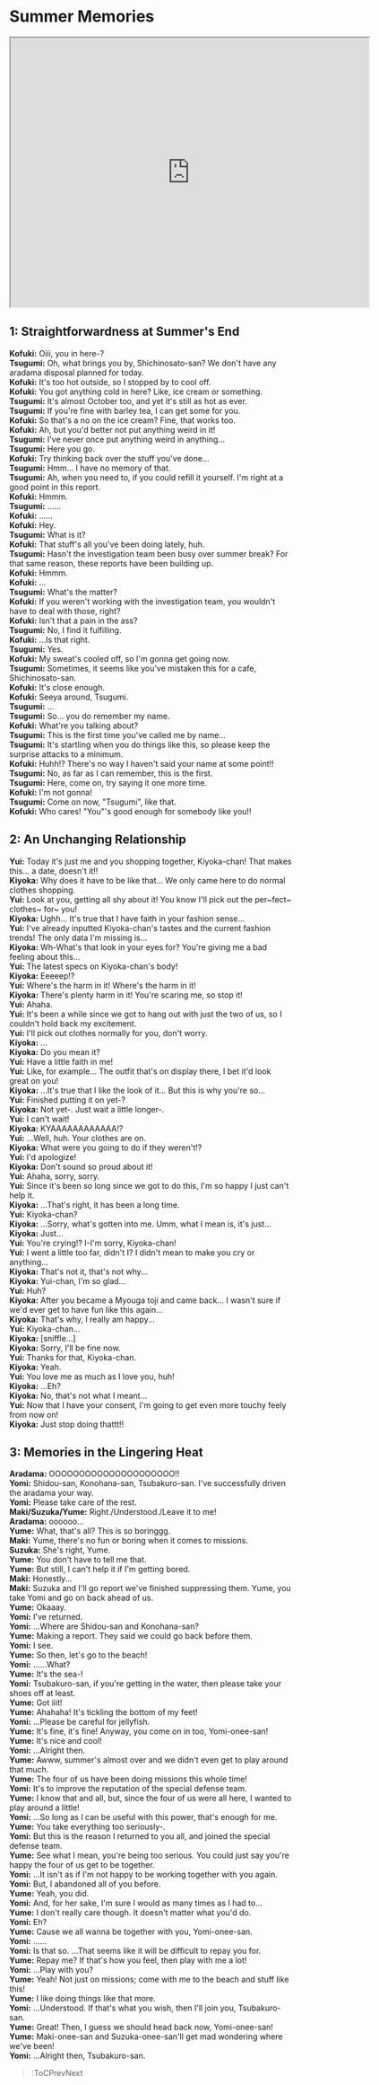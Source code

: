 
Summer Memories
===============
[<iframe width="640" height="480" src="https://www.youtube.com/embed/7q5s6NyENVM"></iframe>](:Iframe)  

## 1: Straightforwardness at Summer's End
**Kofuki:** Oiii, you in here-\?  
**Tsugumi:** Oh, what brings you by, Shichinosato-san\? We don't have any aradama disposal planned for today\.  
**Kofuki:** It's too hot outside, so I stopped by to cool off\.  
**Kofuki:** You got anything cold in here\? Like, ice cream or something\.  
**Tsugumi:** It's almost October too, and yet it's still as hot as ever\.  
**Tsugumi:** If you're fine with barley tea, I can get some for you\.  
**Kofuki:** So that's a no on the ice cream\? Fine, that works too\.  
**Kofuki:** Ah, but you'd better not put anything weird in it\!  
**Tsugumi:** I've never once put anything weird in anything\.\.\.  
**Tsugumi:** Here you go\.  
**Kofuki:** Try thinking back over the stuff you've done\.\.\.  
**Tsugumi:** Hmm\.\.\. I have no memory of that\.  
**Tsugumi:** Ah, when you need to, if you could refill it yourself\. I'm right at a good point in this report\.  
**Kofuki:** Hmmm\.  
**Tsugumi:** \.\.\.\.\.\.  
**Kofuki:** \.\.\.\.\.\.  
**Kofuki:** Hey\.  
**Tsugumi:** What is it\?  
**Kofuki:** That stuff's all you've been doing lately, huh\.  
**Tsugumi:** Hasn't the investigation team been busy over summer break\? For that same reason, these reports have been building up\.  
**Kofuki:** Hmmm\.  
**Kofuki:** \.\.\.  
**Tsugumi:** What's the matter\?  
**Kofuki:** If you weren't working with the investigation team, you wouldn't have to deal with those, right\?  
**Kofuki:** Isn't that a pain in the ass\?  
**Tsugumi:** No, I find it fulfilling\.  
**Kofuki:** \.\.\.Is that right\.  
**Tsugumi:** Yes\.  
**Kofuki:** My sweat's cooled off, so I'm gonna get going now\.  
**Tsugumi:** Sometimes, it seems like you've mistaken this for a cafe, Shichinosato-san\.  
**Kofuki:** It's close enough\.  
**Kofuki:** Seeya around, Tsugumi\.  
**Tsugumi:** \.\.\.  
**Tsugumi:** So\.\.\. you do remember my name\.  
**Kofuki:** What're you talking about\?  
**Tsugumi:** This is the first time you've called me by name\.\.\.  
**Tsugumi:** It's startling when you do things like this, so please keep the surprise attacks to a minimum\.  
**Kofuki:** Huhh\!\? There's no way I haven't said your name at some point\!\!  
**Tsugumi:** No, as far as I can remember, this is the first\.  
**Tsugumi:** Here, come on, try saying it one more time\.  
**Kofuki:** I'm not gonna\!  
**Tsugumi:** Come on now, \"Tsugumi\", like that\.  
**Kofuki:** Who cares\! \"You\"'s good enough for somebody like you\!\!  

## 2: An Unchanging Relationship
**Yui:** Today it's just me and you shopping together, Kiyoka-chan\! That makes this\.\.\. a date, doesn't it\!\!  
**Kiyoka:** Why does it have to be like that\.\.\. We only came here to do normal clothes shopping\.  
**Yui:** Look at you, getting all shy about it\! You know I'll pick out the per\~fect\~ clothes\~ for\~ you\!  
**Kiyoka:** Ughh\.\.\. It's true that I have faith in your fashion sense\.\.\.  
**Yui:** I've already inputted Kiyoka-chan's tastes and the current fashion trends\! The only data I'm missing is\.\.\.  
**Kiyoka:** Wh-What's that look in your eyes for\? You're giving me a bad feeling about this\.\.\.  
**Yui:** The latest specs on Kiyoka-chan's body\!  
**Kiyoka:** Eeeeep\!\?  
**Yui:** Where's the harm in it\! Where's the harm in it\!  
**Kiyoka:** There's plenty harm in it\! You're scaring me, so stop it\!  
**Yui:** Ahaha\.  
**Yui:** It's been a while since we got to hang out with just the two of us, so I couldn't hold back my excitement\.  
**Yui:** I'll pick out clothes normally for you, don't worry\.  
**Kiyoka:** \.\.\.  
**Kiyoka:** Do you mean it\?  
**Yui:** Have a little faith in me\!  
**Yui:** Like, for example\.\.\. The outfit that's on display there, I bet it'd look great on you\!  
**Kiyoka:** \.\.\.It's true that I like the look of it\.\.\. But this is why you're so\.\.\.  
**Yui:** Finished putting it on yet-\?  
**Kiyoka:** Not yet-\. Just wait a little longer-\.  
**Yui:** I can't wait\!  
**Kiyoka:** KYAAAAAAAAAAAA\!\?  
**Yui:** \.\.\.Well, huh\. Your clothes are on\.  
**Kiyoka:** What were you going to do if they weren't\!\?  
**Yui:** I'd apologize\!  
**Kiyoka:** Don't sound so proud about it\!  
**Yui:** Ahaha, sorry, sorry\.  
**Yui:** Since it's been so long since we got to do this, I'm so happy I just can't help it\.  
**Kiyoka:** \.\.\.That's right, it has been a long time\.  
**Yui:** Kiyoka-chan\?  
**Kiyoka:** \.\.\.Sorry, what's gotten into me\. Umm, what I mean is, it's just\.\.\.  
**Kiyoka:** Just\.\.\.  
**Yui:** You're crying\!\? I-I'm sorry, Kiyoka-chan\!  
**Yui:** I went a little too far, didn't I\? I didn't mean to make you cry or anything\.\.\.  
**Kiyoka:** That's not it, that's not why\.\.\.  
**Kiyoka:** Yui-chan, I'm so glad\.\.\.  
**Yui:** Huh\?  
**Kiyoka:** After you became a Myouga toji and came back\.\.\. I wasn't sure if we'd ever get to have fun like this again\.\.\.  
**Kiyoka:** That's why, I really am happy\.\.\.  
**Yui:** Kiyoka-chan\.\.\.  
**Kiyoka:** [sniffle\.\.\.]  
**Kiyoka:** Sorry, I'll be fine now\.  
**Yui:** Thanks for that, Kiyoka-chan\.  
**Kiyoka:** Yeah\.  
**Yui:** You love me as much as I love you, huh\!  
**Kiyoka:** \.\.\.Eh\?  
**Kiyoka:** No, that's not what I meant\.\.\.  
**Yui:** Now that I have your consent, I'm going to get even more touchy feely from now on\!  
**Kiyoka:** Just stop doing thattt\!\!  

## 3: Memories in the Lingering Heat
**Aradama:** OOOOOOOOOOOOOOOOOOOOO\!\!  
**Yomi:** Shidou-san, Konohana-san, Tsubakuro-san\. I've successfully driven the aradama your way\.  
**Yomi:** Please take care of the rest\.  
**Maki/Suzuka/Yume:** Right\./Understood\./Leave it to me\!  
**Aradama:** oooooo\.\.\.  
**Yume:** What, that's all\? This is so boringgg\.  
**Maki:** Yume, there's no fun or boring when it comes to missions\.  
**Suzuka:** She's right, Yume\.  
**Yume:** You don't have to tell me that\.  
**Yume:** But still, I can't help it if I'm getting bored\.  
**Maki:** Honestly\.\.\.  
**Maki:** Suzuka and I'll go report we've finished suppressing them\. Yume, you take Yomi and go on back ahead of us\.  
**Yume:** Okaaay\.  
**Yomi:** I've returned\.  
**Yomi:** \.\.\.Where are Shidou-san and Konohana-san\?  
**Yume:** Making a report\. They said we could go back before them\.  
**Yomi:** I see\.  
**Yume:** So then, let's go to the beach\!  
**Yomi:** \.\.\.\.\.\.What\?  
**Yume:** It's the sea-\!  
**Yomi:** Tsubakuro-san, if you're getting in the water, then please take your shoes off at least\.  
**Yume:** Got iiit\!  
**Yume:** Ahahaha\! It's tickling the bottom of my feet\!  
**Yomi:** \.\.\.Please be careful for jellyfish\.  
**Yume:** It's fine, it's fine\! Anyway, you come on in too, Yomi-onee-san\!  
**Yume:** It's nice and cool\!  
**Yomi:** \.\.\.Alright then\.  
**Yume:** Awww, summer's almost over and we didn't even get to play around that much\.  
**Yume:** The four of us have been doing missions this whole time\!  
**Yomi:** It's to improve the reputation of the special defense team\.  
**Yume:** I know that and all, but, since the four of us were all here, I wanted to play around a little\!  
**Yomi:** \.\.\.So long as I can be useful with this power, that's enough for me\.  
**Yume:** You take everything too seriously-\.  
**Yomi:** But this is the reason I returned to you all, and joined the special defense team\.  
**Yume:** See what I mean, you're being too serious\. You could just say you're happy the four of us get to be together\.  
**Yomi:** \.\.\.It isn't as if I'm not happy to be working together with you again\.  
**Yomi:** But, I abandoned all of you before\.  
**Yume:** Yeah, you did\.  
**Yomi:** And, for her sake, I'm sure I would as many times as I had to\.\.\.  
**Yume:** I don't really care though\. It doesn't matter what you'd do\.  
**Yomi:** Eh\?  
**Yume:** Cause we all wanna be together with you, Yomi-onee-san\.  
**Yomi:** \.\.\.\.\.\.  
**Yomi:** Is that so\. \.\.\.That seems like it will be difficult to repay you for\.  
**Yume:** Repay me\? If that's how you feel, then play with me a lot\!  
**Yomi:** \.\.\.Play with you\?  
**Yume:** Yeah\! Not just on missions; come with me to the beach and stuff like this\!  
**Yume:** I like doing things like that more\.  
**Yomi:** \.\.\.Understood\. If that's what you wish, then I'll join you, Tsubakuro-san\.  
**Yume:** Great\! Then, I guess we should head back now, Yomi-onee-san\!  
**Yume:** Maki-onee-san and Suzuka-onee-san'll get mad wondering where we've been\!  
**Yomi:** \.\.\.Alright then, Tsubakuro-san\.  
> :ToCPrevNext